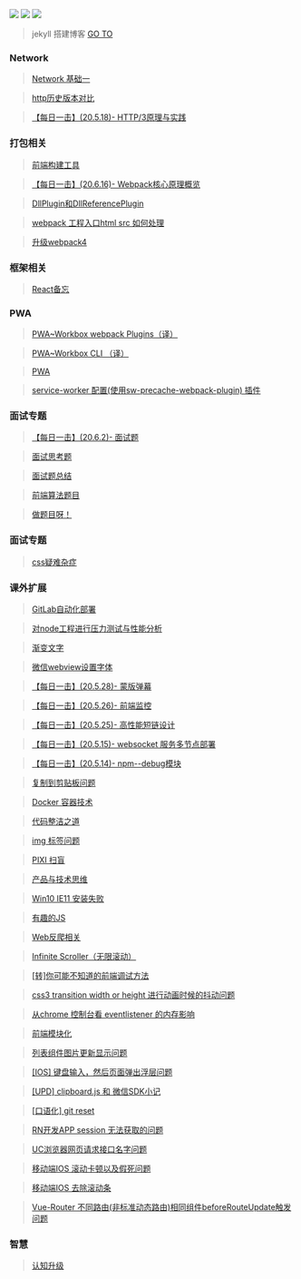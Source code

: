 ![](https://img.shields.io/badge/language-Javascript-orange.svg)  [![](https://img.shields.io/badge/weibo-@XJIANBIN-red.svg)](http://weibo.com/u/3504163074)
[![](https://img.shields.io/badge/zhihu-@jianbinxu-blue.svg)](https://www.zhihu.com/people/jianbin-xu)

> jekyll 搭建博客 [GO TO](https://xjianbin.github.io/) 

### Network

> [Network 基础一](https://github.com/XJIANBIN/XJIANBIN.github.io/issues/49#issue-653852168)

> [http历史版本对比](https://github.com/XJIANBIN/img-warehouse/tree/master/xmind)

> [【每日一击】(20.5.18)- HTTP/3原理与实践 ](https://github.com/XJIANBIN/XJIANBIN.github.io/issues/42#issue-620203185)


### 打包相关
> [前端构建工具](https://github.com/XJIANBIN/XJIANBIN.github.io/issues/19)

> [【每日一击】(20.6.16)- Webpack核心原理概览](https://github.com/XJIANBIN/XJIANBIN.github.io/issues/48#issue-639661338)

> [DllPlugin和DllReferencePlugin](https://github.com/XJIANBIN/XJIANBIN.github.io/issues/15#issue-438304101)

> [webpack 工程入口html src 如何处理](https://github.com/XJIANBIN/XJIANBIN.github.io/issues/9#issue-419038418)

> [升级webpack4](https://github.com/XJIANBIN/XJIANBIN.github.io/issues/3#issue-390110467)


### 框架相关
> [React备忘](https://github.com/XJIANBIN/XJIANBIN.github.io/issues/48#issue-639661338)


### PWA
> [PWA~Workbox webpack Plugins（译）](https://github.com/XJIANBIN/XJIANBIN.github.io/issues/29#issue-511169948)

> [PWA~Workbox CLI （译）](https://github.com/XJIANBIN/XJIANBIN.github.io/issues/27#issue-511067444)

> [PWA](https://github.com/XJIANBIN/XJIANBIN.github.io/issues/25#issue-506175894)

> [service-worker 配置(使用sw-precache-webpack-plugin) 插件](https://github.com/XJIANBIN/XJIANBIN.github.io/issues/13#issue-428591420)


### 面试专题
> [【每日一击】(20.6.2)- 面试题](https://github.com/XJIANBIN/XJIANBIN.github.io/issues/37#issue-586819834)

> [面试思考题](https://github.com/XJIANBIN/XJIANBIN.github.io/issues/18#issue-451471944)

> [面试题总结 ](https://github.com/XJIANBIN/XJIANBIN.github.io/issues/17#issue-447047064)

> [前端算法题目](https://github.com/XJIANBIN/XJIANBIN.github.io/issues/16#issue-443820995)

> [做题目呀！](https://github.com/XJIANBIN/XJIANBIN.github.io/issues/2#issue-383194538)


### 面试专题
> [css疑难杂症](https://github.com/XJIANBIN/XJIANBIN.github.io/issues/24#issue-491420494)


### 课外扩展
> [GitLab自动化部署](https://github.com/XJIANBIN/XJIANBIN.github.io/issues/52)

> [对node工程进行压力测试与性能分析](https://github.com/XJIANBIN/XJIANBIN.github.io/issues/51)

>[渐变文字](https://github.com/XJIANBIN/XJIANBIN.github.io/issues/50)

> [微信webview设置字体](https://github.com/XJIANBIN/XJIANBIN.github.io/issues/47#issue-638626634)

> [【每日一击】(20.5.28)- 蒙版弹幕](https://github.com/XJIANBIN/XJIANBIN.github.io/issues/45#issue-626374467)

> [【每日一击】(20.5.26)- 前端监控](https://github.com/XJIANBIN/XJIANBIN.github.io/issues/44#issue-624630387)

> [【每日一击】(20.5.25)- 高性能短链设计](https://github.com/XJIANBIN/XJIANBIN.github.io/issues/43#issue-624018295)

> [【每日一击】(20.5.15)- websocket 服务多节点部署](https://github.com/XJIANBIN/XJIANBIN.github.io/issues/41#issue-618777030)

> [【每日一击】(20.5.14)- npm--debug模块](https://github.com/XJIANBIN/XJIANBIN.github.io/issues/40#issue-618212155)

> [复制到剪贴板问题](https://github.com/XJIANBIN/XJIANBIN.github.io/issues/39#issue-613131068)

> [Docker 容器技术](https://github.com/XJIANBIN/XJIANBIN.github.io/issues/38#issue-611454089)

> [代码整洁之道 ](https://github.com/XJIANBIN/XJIANBIN.github.io/issues/36#issue-586645596)

> [img 标签问题](https://github.com/XJIANBIN/XJIANBIN.github.io/issues/35#issue-563171473)

> [PIXI 扫盲](https://github.com/XJIANBIN/XJIANBIN.github.io/issues/34#issue-550556692)

> [产品与技术思维](https://github.com/XJIANBIN/XJIANBIN.github.io/issues/33#issue-549912761)

> [Win10 IE11 安装失败](https://github.com/XJIANBIN/XJIANBIN.github.io/issues/32#issue-546038390)

> [有趣的JS](https://github.com/XJIANBIN/XJIANBIN.github.io/issues/31#issue-542801236)

> [Web反爬相关](https://github.com/XJIANBIN/XJIANBIN.github.io/issues/30#issue-520775396)

> [Infinite Scroller（无限滚动）](https://github.com/XJIANBIN/XJIANBIN.github.io/issues/26#issue-510411805)

> [[转]你可能不知道的前端调试方法](https://github.com/XJIANBIN/XJIANBIN.github.io/issues/23#issue-490851788)

> [css3 transition width or height 进行动画时候的抖动问题](https://github.com/XJIANBIN/XJIANBIN.github.io/issues/22#issue-484485303)

> [从chrome 控制台看 eventlistener 的内存影响](https://github.com/XJIANBIN/XJIANBIN.github.io/issues/21#issue-476626156)

> [前端模块化](https://github.com/XJIANBIN/XJIANBIN.github.io/issues/20#issue-457292773)

> [列表组件图片更新显示问题](https://github.com/XJIANBIN/XJIANBIN.github.io/issues/12#issue-426806221)

> [[IOS] 键盘输入，然后页面弹出浮层问题](https://github.com/XJIANBIN/XJIANBIN.github.io/issues/11#issue-423777950)

> [[UPD] clipboard.js 和 微信SDK小记](https://github.com/XJIANBIN/XJIANBIN.github.io/issues/10#issue-420372989)

> [[口语化] git reset](https://github.com/XJIANBIN/XJIANBIN.github.io/issues/8#issue-418603619)

> [RN开发APP session 无法获取的问题](https://github.com/XJIANBIN/XJIANBIN.github.io/issues/6#issue-415585686)

> [UC浏览器网页请求接口名字问题](https://github.com/XJIANBIN/XJIANBIN.github.io/issues/7#issue-416709650)

> [移动端IOS 滚动卡顿以及假死问题](https://github.com/XJIANBIN/XJIANBIN.github.io/issues/5#issue-398847969)

> [移动端IOS 去除滚动条](https://github.com/XJIANBIN/XJIANBIN.github.io/issues/4#issue-398671574)

> [Vue-Router 不同路由(非标准动态路由)相同组件beforeRouteUpdate触发问题](https://github.com/XJIANBIN/XJIANBIN.github.io/issues/1#issue-370462497)


### 智慧

> [认知升级](https://github.com/XJIANBIN/XJIANBIN.github.io/issues/14#issue-436471139)

